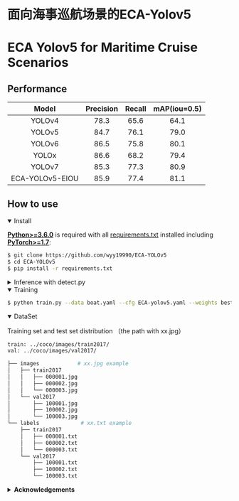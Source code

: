 # 面向海事巡航场景的ECA-Yolov5
# ECA Yolov5 for Maritime Cruise Scenarios



## Performance
|  Model             	|  Precision    	|  Recall     	|   mAP(iou=0.5) 	|
|:--------------------------------------------------------------------------------------------------------------------------:	|:-------------------------------------------:	|:-----------------------------------------------------------------------------------------:	|:--------------------------------------------------------------------------------------------:	|
|   YOLOv4 	|  78.3 	|  65.6 	|  64.1 	|
|   YOLOv5 	|  84.7 	|  76.1 	|  79.0 	|
|   YOLOv6 	|  86.5 	|  75.8 	|  80.1 	|
|   YOLOx 	|  86.6 	|  68.2 	|  79.4 	|
|   YOLOv7  	| 85.3  	|  77.3 	|  80.9 	|
|   ECA-YOLOv5-EIOU 	|  85.9 	|  77.4 	|  81.1 	|





## <div>How to use</div>
<details open>
<summary>Install</summary>

[**Python>=3.6.0**](https://www.python.org/) is required with all
[requirements.txt](https://github.com/ppogg/YOLOv5-Lite/blob/master/requirements.txt) installed including
[**PyTorch>=1.7**](https://pytorch.org/get-started/locally/):
<!-- $ sudo apt update && apt install -y libgl1-mesa-glx libsm6 libxext6 libxrender-dev -->

```bash
$ git clone https://github.com/wyy19990/ECA-YOLOv5
$ cd ECA-YOLOv5
$ pip install -r requirements.txt
```

</details>

<details>
<summary>Inference with detect.py</summary>
  `detect.py` runs inference on a variety of sources, downloading models automatically from
the [latest ECA-YOLOv5 release](https://github.com/wyy19990/ECA-YOLOv5/releases) and saving results to `runs/detect`.

```bash
$ python detect.py --source 0  # webcam
                            file.jpg  # image 
                            file.mp4  # video
                            path/  # directory
                            path/*.jpg  # glob
                            'https://youtu.be/NUsoVlDFqZg'  # YouTube
                            'rtsp://example.com/media.mp4'  # RTSP, RTMP, HTTP stream
```

</details>

<details open>
<summary>Training</summary>

```bash
$ python train.py --data boat.yaml --cfg ECA-yolov5.yaml --weights best.pt --batch-size 64
```
</details>

<details open>
<summary>DataSet</summary>

Training set and test set distribution （the path with xx.jpg）
  
 ```bash
train: ../coco/images/train2017/
val: ../coco/images/val2017/
```
```bash
├── images            # xx.jpg example
│   ├── train2017        
│   │   ├── 000001.jpg
│   │   ├── 000002.jpg
│   │   └── 000003.jpg
│   └── val2017         
│       ├── 100001.jpg
│       ├── 100002.jpg
│       └── 100003.jpg
└── labels             # xx.txt example      
    ├── train2017       
    │   ├── 000001.txt
    │   ├── 000002.txt
    │   └── 000003.txt
    └── val2017         
        ├── 100001.txt
        ├── 100002.txt
        └── 100003.txt
```
  
</details> 

<details><summary> <b>Acknowledgements</b> </summary>
https://github.com/ultralytics/yolov5
</details>
